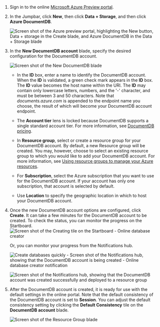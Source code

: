 ﻿1.	Sign in to the online [Microsoft Azure Preview portal](https://portal.azure.com/).
2.	In the Jumpbar, click **New**, then click **Data + Storage**, and then click **Azure DocumentDB**. 

	![Screen shot of the Azure preview portal, highlighting the New button, Data + storage in the Create blade, and Azure DocumentDB in the Data + Storage blade][1]   

	<!-- Alternatively, from the Startboard, you can browse the Azure Marketplace, select **Data + storage**, choose **DocumentDB**, and then click **Create**.  -->
	
	<!-- ![Screen shot of the Azure preview portal, showing the Marketplace blade with the DocumentDB tile highlighted, and the DocumentDB blade with the Create database button highlighted][2]    -->
   

3. In the **New DocumentDB account** blade, specify the desired configuration for the DocumentDB account. 
 
	![Screen shot of the New DocumentDB blade][3] 


	- In the **ID** box, enter a name to identify the DocumentDB account.  When the **ID** is validated, a green check mark appears in the **ID** box. The **ID** value becomes the host name within the URI. The **ID** may contain only lowercase letters, numbers, and the '-' character, and must be between 3 and 50 characters. Note that *documents.azure.com* is appended to the endpoint name you choose, the result of which will become your DocumentDB account endpoint.

	- The **Account tier** lens is locked because DocumentDB supports a single standard account tier. For more information, see [DocumentDB pricing](http://go.microsoft.com/fwlink/p/?LinkID=402317&clcid=0x409).

	- In **Resource group**, select or create a resource group for your DocumentDB account.  By default, a new Resource group will be created.  You may, however, choose to select an existing resource group to which you would like to add your DocumentDB account. For more information, see [Using resource groups to manage your Azure resources](resource-group-portal.md).

	- For **Subscription**, select the Azure subscription that you want to use for the DocumentDB account. If your account has only one subscription, that account is selected by default.
 
	- Use **Location** to specify the geographic location in which to host your DocumentDB account.   

4.	Once the new DocumentDB account options are configured, click **Create**.  It can take a few minutes for the DocumentDB account to be created.  To check the status, you can monitor the progress on the Startboard.  
	![Screen shot of the Creating tile on the Startboard - Online database creator][4]  
  
	Or, you can monitor your progress from the Notifications hub.  

	![Create databases quickly - Screen shot of the Notifications hub, showing that the DocumentDB account is being created - Online database creator notification][5]  

	![Screen shot of the Notifications hub, showing that the DocumentDB account was created successfully and deployed to a resource group][6]

5.	After the DocumentDB account is created, it is ready for use with the default settings in the online portal. Note that the default consistency of the DocumentDB account is set to **Session**.  You can adjust the default consistency setting by clicking the **Default Consistency** tile on the **DocumentDB account** blade.

    ![Screen shot of the Resource Group blade][7]  

<!--Image references-->
[1]: media/documentdb-create-dbaccount/ca1.png
[2]: media/documentdb-create-dbaccount/ca2.png
[3]: media/documentdb-create-dbaccount/ca3.png
[4]: media/documentdb-create-dbaccount/ca4.png
[5]: media/documentdb-create-dbaccount/ca5.png
[6]: media/documentdb-create-dbaccount/ca6.png
[7]: media/documentdb-create-dbaccount/ca7.png

[How to: Create a DocumentDB account]: #Howto
[Next steps]: #NextSteps
[documentdb-manage]:../articles/documentdb/documentdb-manage.md
